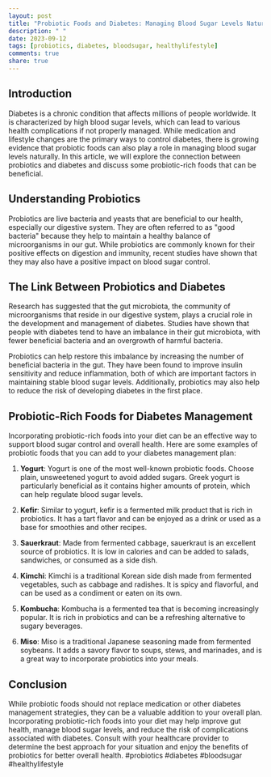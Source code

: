 ```yaml
---
layout: post
title: "Probiotic Foods and Diabetes: Managing Blood Sugar Levels Naturally"
description: " "
date: 2023-09-12
tags: [probiotics, diabetes, bloodsugar, healthylifestyle]
comments: true
share: true
---
```


## Introduction

Diabetes is a chronic condition that affects millions of people worldwide. It is characterized by high blood sugar levels, which can lead to various health complications if not properly managed. While medication and lifestyle changes are the primary ways to control diabetes, there is growing evidence that probiotic foods can also play a role in managing blood sugar levels naturally. In this article, we will explore the connection between probiotics and diabetes and discuss some probiotic-rich foods that can be beneficial.

## Understanding Probiotics

Probiotics are live bacteria and yeasts that are beneficial to our health, especially our digestive system. They are often referred to as "good bacteria" because they help to maintain a healthy balance of microorganisms in our gut. While probiotics are commonly known for their positive effects on digestion and immunity, recent studies have shown that they may also have a positive impact on blood sugar control.

## The Link Between Probiotics and Diabetes

Research has suggested that the gut microbiota, the community of microorganisms that reside in our digestive system, plays a crucial role in the development and management of diabetes. Studies have shown that people with diabetes tend to have an imbalance in their gut microbiota, with fewer beneficial bacteria and an overgrowth of harmful bacteria.

Probiotics can help restore this imbalance by increasing the number of beneficial bacteria in the gut. They have been found to improve insulin sensitivity and reduce inflammation, both of which are important factors in maintaining stable blood sugar levels. Additionally, probiotics may also help to reduce the risk of developing diabetes in the first place.

## Probiotic-Rich Foods for Diabetes Management

Incorporating probiotic-rich foods into your diet can be an effective way to support blood sugar control and overall health. Here are some examples of probiotic foods that you can add to your diabetes management plan:

1. **Yogurt**: Yogurt is one of the most well-known probiotic foods. Choose plain, unsweetened yogurt to avoid added sugars. Greek yogurt is particularly beneficial as it contains higher amounts of protein, which can help regulate blood sugar levels.

2. **Kefir**: Similar to yogurt, kefir is a fermented milk product that is rich in probiotics. It has a tart flavor and can be enjoyed as a drink or used as a base for smoothies and other recipes.

3. **Sauerkraut**: Made from fermented cabbage, sauerkraut is an excellent source of probiotics. It is low in calories and can be added to salads, sandwiches, or consumed as a side dish.

4. **Kimchi**: Kimchi is a traditional Korean side dish made from fermented vegetables, such as cabbage and radishes. It is spicy and flavorful, and can be used as a condiment or eaten on its own.

5. **Kombucha**: Kombucha is a fermented tea that is becoming increasingly popular. It is rich in probiotics and can be a refreshing alternative to sugary beverages.

6. **Miso**: Miso is a traditional Japanese seasoning made from fermented soybeans. It adds a savory flavor to soups, stews, and marinades, and is a great way to incorporate probiotics into your meals.

## Conclusion

While probiotic foods should not replace medication or other diabetes management strategies, they can be a valuable addition to your overall plan. Incorporating probiotic-rich foods into your diet may help improve gut health, manage blood sugar levels, and reduce the risk of complications associated with diabetes. Consult with your healthcare provider to determine the best approach for your situation and enjoy the benefits of probiotics for better overall health. #probiotics #diabetes #bloodsugar #healthylifestyle